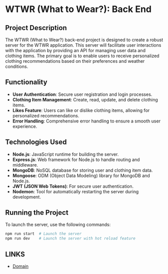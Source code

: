 # WTWR (What to Wear?): Back End

## Project Description

The WTWR (What to Wear?) back-end project is designed to create a robust server for the WTWR application. This server will facilitate user interactions with the application by providing an API for managing user data and clothing items. The primary goal is to enable users to receive personalized clothing recommendations based on their preferences and weather conditions.

## Functionality

- **User Authentication**: Secure user registration and login processes.
- **Clothing Item Management**: Create, read, update, and delete clothing items.
- **Likes Feature**: Users can like or dislike clothing items, allowing for personalized recommendations.
- **Error Handling**: Comprehensive error handling to ensure a smooth user experience.

## Technologies Used

- **Node.js**: JavaScript runtime for building the server.
- **Express.js**: Web framework for Node.js to handle routing and middleware.
- **MongoDB**: NoSQL database for storing user and clothing item data.
- **Mongoose**: ODM (Object Data Modeling) library for MongoDB and Node.js.
- **JWT (JSON Web Tokens)**: For secure user authentication.
- **Nodemon**: Tool for automatically restarting the server during development.

## Running the Project

To launch the server, use the following commands:

```bash
npm run start  # Launch the server
npm run dev    # Launch the server with hot reload feature
```

## LINKS

- [Domain](https://www.gusthebus.jumpingcrab.com)

